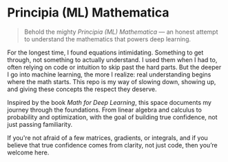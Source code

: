 # Principia (ML) Mathematica

> Behold the mighty *Principia (ML) Mathematica* — an honest attempt to understand the mathematics that powers deep learning.

For the longest time, I found equations intimidating. Something to get through, not something to actually understand. I used them when I had to, often relying on code or intuition to skip past the hard parts. But the deeper I go into machine learning, the more I realize: real understanding begins where the math starts. This repo is my way of slowing down, showing up, and giving these concepts the respect they deserve.

Inspired by the book *Math for Deep Learning*, this space documents my journey through the foundations. From linear algebra and calculus to probability and optimization, with the goal of building true confidence, not just passing familiarity.

If you're not afraid of a few matrices, gradients, or integrals, and if you believe that true confidence comes from clarity, not just code, then you’re welcome here.
